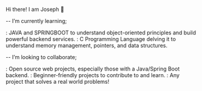 Hi there! I am Joseph 👋

-- I’m currently learning;

: JAVA and SPRINGBOOT to understand object-oriented principles and build powerful backend services.
: C Programming Language delving it to understand memory management, pointers, and data structures.   

-- I’m looking to collaborate;

: Open source web projects, especially those with a Java/Spring Boot backend.
: Beginner-friendly projects to contribute to and learn.
: Any project that solves a real world problems!


